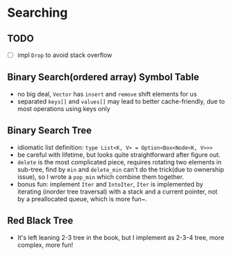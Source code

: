 # Searching

## TODO
  - [ ] impl `Drop` to avoid stack overflow

## Binary Search(ordered array) Symbol Table
- no big deal, `Vector` has `insert` and `remove` shift elements for us
- separated `keys[]` and `values[]` may lead to better cache-friendly, due to most operations using keys only

## Binary Search Tree
- idiomatic list definition: `type List<K, V> = Option<Box<Node<K, V>>>`
- be careful with lifetime, but looks quite straightforward after figure out.
- `delete` is the most complicated piece, requires rotating two elements in sub-tree, find by `min` and `delete_min` can't do the trick(due to ownership issue), so I wrote a `pop_min` which combine them together.
- bonus fun: implement `Iter` and `IntoIter`, `Iter` is implemented by iterating (inorder tree traversal) with a stack and a current pointer, not by a preallocated queue, which is more fun~.

## Red Black Tree
- It's left leaning 2-3 tree in the book, but I implement as 2-3-4 tree, more complex, more fun!
